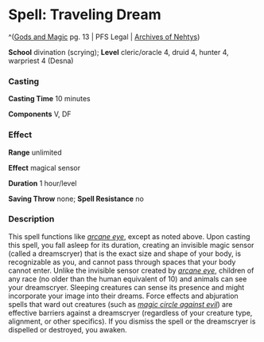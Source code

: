 # Spell: Traveling Dream

^([Gods and Magic][ss-traveling-dream] pg. 13 | PFS Legal | [Archives of Nehtys][sn-traveling-dream])

**School** divination (scrying); **Level** cleric/oracle 4, druid 4, hunter 4, warpriest 4 (Desna)

### Casting

**Casting Time** 10 minutes  

**Components** V, DF

### Effect

**Range** unlimited  

**Effect** magical sensor  

**Duration** 1 hour/level  

**Saving Throw** none; **Spell Resistance** no

### Description

This spell functions like _[arcane eye]_, except as noted above. Upon casting this spell, you fall asleep for its duration, creating an invisible magic sensor (called a dreamscryer) that is the exact size and shape of your body, is recognizable as you, and cannot pass through spaces that your body cannot enter. Unlike the invisible sensor created by _[arcane eye]_, children of any race (no older than the human equivalent of 10) and animals can see your dreamscryer. Sleeping creatures can sense its presence and might incorporate your image into their dreams. Force effects and abjuration spells that ward out creatures (such as _[magic circle against evil]_) are effective barriers against a dreamscryer (regardless of your creature type, alignment, or other specifics). If you dismiss the spell or the dreamscryer is dispelled or destroyed, you awaken.

[ss-traveling-dream]: http://paizo.com/store/downloads/p
[sn-traveling-dream]: http://www.archivesofnethys.com/SpellDisplay.aspx?ItemName=Traveling%20Dream
[arcane eye]: http://www.archivesofnethys.com/SpellDisplay.aspx?ItemName=arcane%20eye
[magic circle against evil]: http://www.archivesofnethys.com/SpellDisplay.aspx?ItemName=magic%20circle%20against%20evil